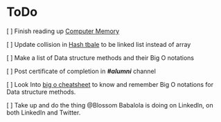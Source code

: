 # ToDo

[ ] Finish reading up [Computer Memory](/resources//data-structures/7.4%20Computer%20Memory.pdf)

[ ] Update collision in [Hash tbale](/problems/data-structures/hash-tables/create-a-hash-table.js) to be linked list instead of array

[ ] Make a list of Data structure methods and their Big O notations

[ ] Post certificate of completion in **_#alumni_** channel

[ ] Look Into [big o cheatsheet](/big-o/big-o-cheatsheet.pdf) to know and remember Big O notations for Data structure methods.

[ ] Take up and do the thing @Blossom Babalola is doing on LinkedIn, on both LinkedIn and Twitter.
